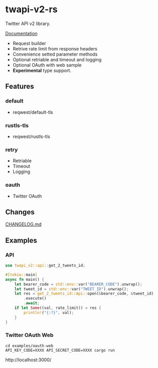 # twapi-v2-rs

Twitter API v2 library.

[Documentation](https://docs.rs/twapi-v2)

- Request builder
- Retrive rate limit from response headers
- Convenience setted parameter methods
- Optional retriable and timeout and logging
- Optional OAuth with web sample
- **Experimental** type support.

## Features
### default
- reqwest/default-tls

### rustls-tls
- reqwest/rustls-tls

### retry
- Retriable
- Timeout
- Logging

### oauth
- Twitter OAuth

## Changes
[CHANGELOG.md](https://github.com/aoyagikouhei/twapi-v2-rs/blob/main/CHANGELOG.md)

## Examples

### API
```rust
use twapi_v2::api::get_2_tweets_id;

#[tokio::main]
async fn main() {
    let bearer_code = std::env::var("BEARER_CODE").unwrap();
    let tweet_id = std::env::var("TWEET_ID").unwrap();
    let res = get_2_tweets_id::Api::open(&bearer_code, &tweet_id)
        .execute()
        .await;
    if let Some((val, rate_limit)) = res {
        println!("{:?}", val);
    }
}
```

### Twitter OAuth Web
```
cd examples/oauth-web
API_KEY_CODE=XXXX API_SECRET_CODE=XXXX cargo run
```
http://localhost:3000/
